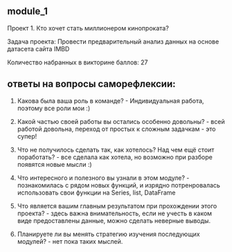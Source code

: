 ## module_1
Проект 1. Кто хочет стать миллионером кинопроката?

Задача проекта: Провести предварительный анализ данных на основе датасета сайта IMBD

Количество набранных в викторине баллов: 27


## ответы на вопросы саморефлексии:

1. Какова была ваша роль в команде? - Индивидуальная работа, поэтому все роли мои :) 

2. Какой частью своей работы вы остались особенно довольны? - всей работой довольна, переход от простых к сложным задачкам - это супер!  

3. Что не получилось сделать так, как хотелось? Над чем ещё стоит поработать? - все сделала как хотела, но возможно при разборе появятся новые мысли :)

4. Что интересного и полезного вы узнали в этом модуле? - познакомилась с рядом новых функций, и изрядно потренровалась использовать свои функции на Series, list, DataFrame

5. Что является вашим главным результатом при прохождении этого проекта? - здесь важна внимательность, если не учесть в каком виде предоставлены данные, можно сделать неверные выводы. 

6. Планируете ли вы менять стратегию изучения последующих модулей? - нет пока таких мыслей.

